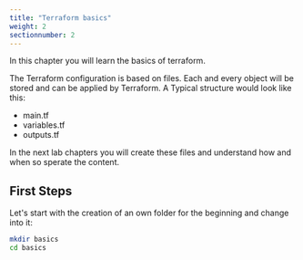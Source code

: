 ```yaml
---
title: "Terraform basics"
weight: 2
sectionnumber: 2
---
```


In this chapter you will learn the basics of terraform.

The Terraform configuration is based on files. Each and every object will be stored and can be applied by Terraform. A Typical structure would look like this:

* main.tf
* variables.tf
* outputs.tf

In the next lab chapters you will create these files and understand how and when so sperate the content.


## First Steps

Let's start with the creation of an own folder for the beginning and change into it:

```bash
mkdir basics
cd basics
```

